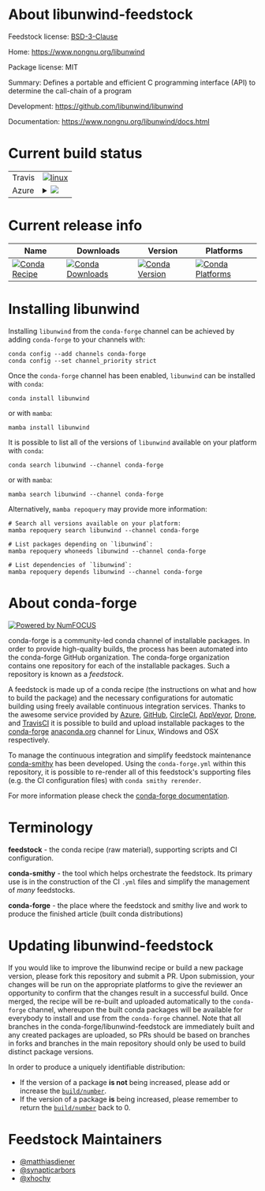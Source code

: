 About libunwind-feedstock
=========================

Feedstock license: [BSD-3-Clause](https://github.com/conda-forge/libunwind-feedstock/blob/main/LICENSE.txt)

Home: https://www.nongnu.org/libunwind

Package license: MIT

Summary: Defines a portable and efficient C programming interface (API) to determine the call-chain of a program

Development: https://github.com/libunwind/libunwind

Documentation: https://www.nongnu.org/libunwind/docs.html

Current build status
====================


<table><tr>
    <td>Travis</td>
    <td>
      <a href="https://app.travis-ci.com/conda-forge/libunwind-feedstock">
        <img alt="linux" src="https://img.shields.io/travis/com/conda-forge/libunwind-feedstock/main.svg?label=Linux">
      </a>
    </td>
  </tr>
    
  <tr>
    <td>Azure</td>
    <td>
      <details>
        <summary>
          <a href="https://dev.azure.com/conda-forge/feedstock-builds/_build/latest?definitionId=5287&branchName=main">
            <img src="https://dev.azure.com/conda-forge/feedstock-builds/_apis/build/status/libunwind-feedstock?branchName=main">
          </a>
        </summary>
        <table>
          <thead><tr><th>Variant</th><th>Status</th></tr></thead>
          <tbody><tr>
              <td>linux_64</td>
              <td>
                <a href="https://dev.azure.com/conda-forge/feedstock-builds/_build/latest?definitionId=5287&branchName=main">
                  <img src="https://dev.azure.com/conda-forge/feedstock-builds/_apis/build/status/libunwind-feedstock?branchName=main&jobName=linux&configuration=linux%20linux_64_" alt="variant">
                </a>
              </td>
            </tr><tr>
              <td>linux_aarch64</td>
              <td>
                <a href="https://dev.azure.com/conda-forge/feedstock-builds/_build/latest?definitionId=5287&branchName=main">
                  <img src="https://dev.azure.com/conda-forge/feedstock-builds/_apis/build/status/libunwind-feedstock?branchName=main&jobName=linux&configuration=linux%20linux_aarch64_" alt="variant">
                </a>
              </td>
            </tr><tr>
              <td>linux_ppc64le</td>
              <td>
                <a href="https://dev.azure.com/conda-forge/feedstock-builds/_build/latest?definitionId=5287&branchName=main">
                  <img src="https://dev.azure.com/conda-forge/feedstock-builds/_apis/build/status/libunwind-feedstock?branchName=main&jobName=linux&configuration=linux%20linux_ppc64le_" alt="variant">
                </a>
              </td>
            </tr>
          </tbody>
        </table>
      </details>
    </td>
  </tr>
</table>

Current release info
====================

| Name | Downloads | Version | Platforms |
| --- | --- | --- | --- |
| [![Conda Recipe](https://img.shields.io/badge/recipe-libunwind-green.svg)](https://anaconda.org/conda-forge/libunwind) | [![Conda Downloads](https://img.shields.io/conda/dn/conda-forge/libunwind.svg)](https://anaconda.org/conda-forge/libunwind) | [![Conda Version](https://img.shields.io/conda/vn/conda-forge/libunwind.svg)](https://anaconda.org/conda-forge/libunwind) | [![Conda Platforms](https://img.shields.io/conda/pn/conda-forge/libunwind.svg)](https://anaconda.org/conda-forge/libunwind) |

Installing libunwind
====================

Installing `libunwind` from the `conda-forge` channel can be achieved by adding `conda-forge` to your channels with:

```
conda config --add channels conda-forge
conda config --set channel_priority strict
```

Once the `conda-forge` channel has been enabled, `libunwind` can be installed with `conda`:

```
conda install libunwind
```

or with `mamba`:

```
mamba install libunwind
```

It is possible to list all of the versions of `libunwind` available on your platform with `conda`:

```
conda search libunwind --channel conda-forge
```

or with `mamba`:

```
mamba search libunwind --channel conda-forge
```

Alternatively, `mamba repoquery` may provide more information:

```
# Search all versions available on your platform:
mamba repoquery search libunwind --channel conda-forge

# List packages depending on `libunwind`:
mamba repoquery whoneeds libunwind --channel conda-forge

# List dependencies of `libunwind`:
mamba repoquery depends libunwind --channel conda-forge
```


About conda-forge
=================

[![Powered by
NumFOCUS](https://img.shields.io/badge/powered%20by-NumFOCUS-orange.svg?style=flat&colorA=E1523D&colorB=007D8A)](https://numfocus.org)

conda-forge is a community-led conda channel of installable packages.
In order to provide high-quality builds, the process has been automated into the
conda-forge GitHub organization. The conda-forge organization contains one repository
for each of the installable packages. Such a repository is known as a *feedstock*.

A feedstock is made up of a conda recipe (the instructions on what and how to build
the package) and the necessary configurations for automatic building using freely
available continuous integration services. Thanks to the awesome service provided by
[Azure](https://azure.microsoft.com/en-us/services/devops/), [GitHub](https://github.com/),
[CircleCI](https://circleci.com/), [AppVeyor](https://www.appveyor.com/),
[Drone](https://cloud.drone.io/welcome), and [TravisCI](https://travis-ci.com/)
it is possible to build and upload installable packages to the
[conda-forge](https://anaconda.org/conda-forge) [anaconda.org](https://anaconda.org/)
channel for Linux, Windows and OSX respectively.

To manage the continuous integration and simplify feedstock maintenance
[conda-smithy](https://github.com/conda-forge/conda-smithy) has been developed.
Using the ``conda-forge.yml`` within this repository, it is possible to re-render all of
this feedstock's supporting files (e.g. the CI configuration files) with ``conda smithy rerender``.

For more information please check the [conda-forge documentation](https://conda-forge.org/docs/).

Terminology
===========

**feedstock** - the conda recipe (raw material), supporting scripts and CI configuration.

**conda-smithy** - the tool which helps orchestrate the feedstock.
                   Its primary use is in the construction of the CI ``.yml`` files
                   and simplify the management of *many* feedstocks.

**conda-forge** - the place where the feedstock and smithy live and work to
                  produce the finished article (built conda distributions)


Updating libunwind-feedstock
============================

If you would like to improve the libunwind recipe or build a new
package version, please fork this repository and submit a PR. Upon submission,
your changes will be run on the appropriate platforms to give the reviewer an
opportunity to confirm that the changes result in a successful build. Once
merged, the recipe will be re-built and uploaded automatically to the
`conda-forge` channel, whereupon the built conda packages will be available for
everybody to install and use from the `conda-forge` channel.
Note that all branches in the conda-forge/libunwind-feedstock are
immediately built and any created packages are uploaded, so PRs should be based
on branches in forks and branches in the main repository should only be used to
build distinct package versions.

In order to produce a uniquely identifiable distribution:
 * If the version of a package **is not** being increased, please add or increase
   the [``build/number``](https://docs.conda.io/projects/conda-build/en/latest/resources/define-metadata.html#build-number-and-string).
 * If the version of a package **is** being increased, please remember to return
   the [``build/number``](https://docs.conda.io/projects/conda-build/en/latest/resources/define-metadata.html#build-number-and-string)
   back to 0.

Feedstock Maintainers
=====================

* [@matthiasdiener](https://github.com/matthiasdiener/)
* [@synapticarbors](https://github.com/synapticarbors/)
* [@xhochy](https://github.com/xhochy/)

